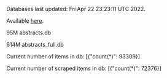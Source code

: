 Databases last updated: Fri Apr 22 23:23:11 UTC 2022. 

Available [here](https://github.com/cbeauhilton/ash-db/releases).


95M	abstracts.db

614M	abstracts_full.db

Current number of items in db:
[{"count(*)": 93309}]

Current number of scraped items in db:
[{"count(*)": 72376}]
